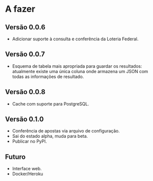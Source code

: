# A fazer

## Versão 0.0.6
- Adicionar suporte à consulta e conferência da Loteria Federal.

## Versão 0.0.7
- Esquema de tabela mais apropriada para guardar os resultados: atualmente existe uma única coluna onde armazena um JSON com todas as informações de resultado.

## Versão 0.0.8
- Cache com suporte para PostgreSQL.

## Versão 0.1.0
- Conferência de apostas via arquivo de configuração.
- Sai do estado alpha, muda para beta.
- Publicar no PyPI.

## Futuro
- Interface web.
- Docker/Heroku
